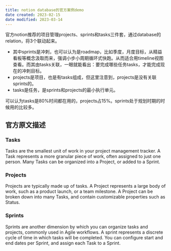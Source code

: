```yaml
---
title: notion database的官方案例demo
date created: 2023-02-15
date modified: 2023-03-14
---
```


官方notion推荐的项目管理projects、sprints和tasks三件套，通过database的relation，将3个联动起来。

- 其中sprints是冲刺，也可以认为是roadmap，比如季度，月度目标，从精益看板等概念汲取而来，强调小步小周期循环式快跑。从而适合用timeline视图查看。而其由tasks关联，一眼就能看出：要完成哪些任务tasks，才能完成现在的冲刺目标。
- projects是项目，也是有tasks组成，但这里注意到，projects是没有关联sprints的。
- tasks是任务，是sprints和projects的最小执行单元。

可以认为tasks是80%时间都在用的，projects占15%。sprints处于规划时期的时候用的比较多。

## 官方原文描述

### Tasks

Tasks are the smallest unit of work in your project management tracker. A Task represents a more granular piece of work, often assigned to just one person. Many Tasks can be organized into a Project, or added to a Sprint.

### Projects

Projects are typically made up of tasks. A Project represents a large body of work, such as a product launch, or a team milestone. A Project can be broken down into many Tasks, and contain customizable properties such as Status.

### Sprints

Sprints are another dimension by which you can organize tasks and projects, commonly used in Agile workflows. A sprint represents a discrete cycle of time in which tasks will be completed. You can configure start and end dates per Sprint, and assign each Task to a Sprint.
